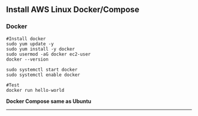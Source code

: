 ## Install AWS Linux Docker/Compose

### Docker
```
#Install docker
sudo yum update -y
sudo yum install -y docker
sudo usermod -aG docker ec2-user
docker --version

sudo systemctl start docker
sudo systemctl enable docker

#Test
docker run hello-world

```

**Docker Compose same as Ubuntu**


---